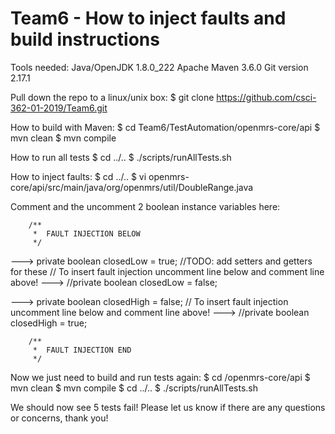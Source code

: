 # Team6 - How to inject faults and build instructions

Tools needed:
Java/OpenJDK 1.8.0_222 
Apache Maven 3.6.0
Git version 2.17.1

Pull down the repo to a linux/unix box:
$ git clone https://github.com/csci-362-01-2019/Team6.git

How to build with Maven:
$ cd Team6/TestAutomation/openmrs-core/api
$ mvn clean
$ mvn compile

How to run all tests
$ cd ../..
$ ./scripts/runAllTests.sh

How to inject faults:
$ cd ../..
$ vi openmrs-core/api/src/main/java/org/openmrs/util/DoubleRange.java

Comment and the uncomment 2 boolean instance variables here:
        
        /**
         *  FAULT INJECTION BELOW
         */

--->    private boolean closedLow = true; //TODO: add setters and getters for these
        // To insert fault injection uncomment line below and comment line above!
--->    //private boolean closedLow = false;

--->    private boolean closedHigh = false;
        // To insert fault injection uncomment line below and comment line above!
--->    //private boolean closedHigh = true;

        /**
         *  FAULT INJECTION END
         */

Now we just need to build and run tests again:
$ cd /openmrs-core/api
$ mvn clean
$ mvn compile
$ cd ../..
$ ./scripts/runAllTests.sh

We should now see 5 tests fail!  Please let us know if there are any questions or concerns, thank you!
